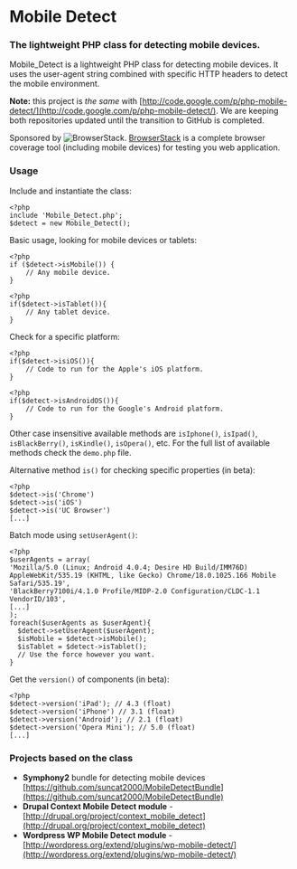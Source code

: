 # Mobile Detect
### The lightweight PHP class for detecting mobile devices.

Mobile\_Detect is a lightweight PHP class for detecting mobile devices. It uses the user-agent string combined with specific HTTP headers to detect the mobile environment.

**Note:** this project is _the same_ with [http://code.google.com/p/php-mobile-detect/](http://code.google.com/p/php-mobile-detect/). We are keeping both repositories updated until the transition to GitHub is completed.

Sponsored by ![BrowserStack](http://jquery.org/wp-content/uploads/2010/01/browserstack-150.png).
[BrowserStack](http://www.browserstack.com) is a complete browser coverage tool (including mobile devices) for testing you web application.

### Usage

Include and instantiate the class:
```
<?php
include 'Mobile_Detect.php';
$detect = new Mobile_Detect();
```
Basic usage, looking for mobile devices or tablets:
```
<?php
if ($detect->isMobile()) {
    // Any mobile device.
}
```

```
<?php
if($detect->isTablet()){
    // Any tablet device.
}
```

Check for a specific platform:
```
<?php
if($detect->isiOS()){
    // Code to run for the Apple's iOS platform.
}
```

```
<?php
if($detect->isAndroidOS()){
    // Code to run for the Google's Android platform.
}
```
Other case insensitive available methods are `isIphone()`, `isIpad()`, `isBlackBerry()`, `isKindle()`, `isOpera()`, etc. For the full list of available methods check the `demo.php` file.

Alternative method `is()` for checking specific properties (in beta):
```
<?php
$detect->is('Chrome')
$detect->is('iOS')
$detect->is('UC Browser')
[...]
```

Batch mode using `setUserAgent()`:
```
<?php
$userAgents = array(
'Mozilla/5.0 (Linux; Android 4.0.4; Desire HD Build/IMM76D) AppleWebKit/535.19 (KHTML, like Gecko) Chrome/18.0.1025.166 Mobile Safari/535.19',
'BlackBerry7100i/4.1.0 Profile/MIDP-2.0 Configuration/CLDC-1.1 VendorID/103',
[...]
);
foreach($userAgents as $userAgent){
  $detect->setUserAgent($userAgent);
  $isMobile = $detect->isMobile();
  $isTablet = $detect->isTablet();
  // Use the force however you want.
}
```

Get the `version()` of components (in beta):
```
<?php
$detect->version('iPad'); // 4.3 (float)
$detect->version('iPhone') // 3.1 (float)
$detect->version('Android'); // 2.1 (float)
$detect->version('Opera Mini'); // 5.0 (float)
[...]
```

### Projects based on the class

* **Symphony2** bundle for detecting mobile devices [https://github.com/suncat2000/MobileDetectBundle](https://github.com/suncat2000/MobileDetectBundle)
* **Drupal Context Mobile Detect module** - [http://drupal.org/project/context_mobile_detect](http://drupal.org/project/context_mobile_detect)
* **Wordpress WP Mobile Detect module** - [http://wordpress.org/extend/plugins/wp-mobile-detect/](http://wordpress.org/extend/plugins/wp-mobile-detect/)